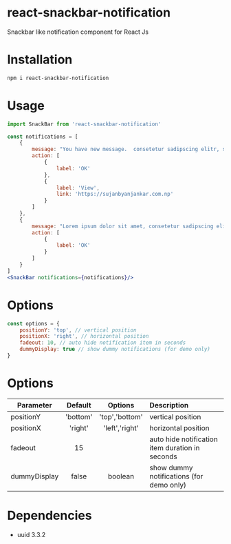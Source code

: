 # react-snackbar-notification

Snackbar like notification component for React Js

# Installation
```bash
npm i react-snackbar-notification
```

# Usage
```jsx
import SnackBar from 'react-snackbar-notification'

const notifications = [
    {
        message: "You have new message.  consetetur sadipscing elitr, sed diam nonumy eirmod tempor invidunt ut labore ",
        action: [
            {
                label: 'OK'
            },
            {
                label: 'View',
                link: 'https://sujanbyanjankar.com.np'
            }
        ]
    },
    {
        message: "Lorem ipsum dolor sit amet, consetetur sadipscing elitr, sed diam nonumy eirmod tempor invidunt ut labore sit amet, consetetur sadipscing elitr, sed diam nonumy ei.",
        action: [
            {
                label: 'OK'
            }
        ]
    }
]
<SnackBar notifications={notifications}/>
```

# Options

```jsx harmony
const options = {
    positionY: 'top', // vertical position
    positionX: 'right', // horizontal position
    fadeout: 10, // auto hide notification item in seconds
    dummyDisplay: true // show dummy notifications (for demo only)
}
```

# Options

| Parameter | Default | Options | Description |
| ---------- |:-------:| :-----:| :-----|
| positionY | 'bottom' | 'top','bottom' | vertical position |
| positionX | 'right' | 'left','right' | horizontal position |
| fadeout | 15 | | auto hide notification item duration in seconds |
| dummyDisplay | false | boolean | show dummy notifications (for demo only) |

# Dependencies
- uuid 3.3.2

